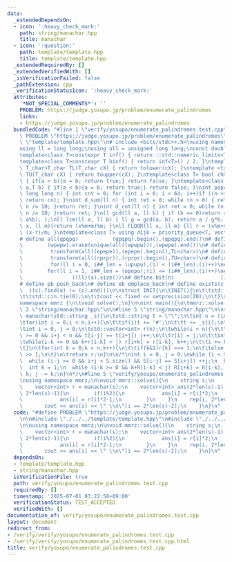 ```yaml
---
data:
  _extendedDependsOn:
  - icon: ':heavy_check_mark:'
    path: string/manachar.hpp
    title: manachar
  - icon: ':question:'
    path: template/template.hpp
    title: template/template.hpp
  _extendedRequiredBy: []
  _extendedVerifiedWith: []
  _isVerificationFailed: false
  _pathExtension: cpp
  _verificationStatusIcon: ':heavy_check_mark:'
  attributes:
    '*NOT_SPECIAL_COMMENTS*': ''
    PROBLEM: https://judge.yosupo.jp/problem/enumerate_palindromes
    links:
    - https://judge.yosupo.jp/problem/enumerate_palindromes
  bundledCode: "#line 1 \"verify/yosupo/enumerate_palindromes.test.cpp\"\n#define\
    \ PROBLEM \"https://judge.yosupo.jp/problem/enumerate_palindromes\"\n\n#line 1\
    \ \"template/template.hpp\"\n# include <bits/stdc++.h>\nusing namespace std;\n\
    using ll = long long;\nusing ull = unsigned long long;\nconst double pi = acos(-1);\n\
    template<class T>constexpr T inf() { return ::std::numeric_limits<T>::max(); }\n\
    template<class T>constexpr T hinf() { return inf<T>() / 2; }\ntemplate <typename\
    \ T_char>T_char TL(T_char cX) { return tolower(cX); }\ntemplate <typename T_char>T_char\
    \ TU(T_char cX) { return toupper(cX); }\ntemplate<class T> bool chmin(T& a,T b)\
    \ { if(a > b){a = b; return true;} return false; }\ntemplate<class T> bool chmax(T&\
    \ a,T b) { if(a < b){a = b; return true;} return false; }\nint popcnt(unsigned\
    \ long long n) { int cnt = 0; for (int i = 0; i < 64; i++)if ((n >> i) & 1)cnt++;\
    \ return cnt; }\nint d_sum(ll n) { int ret = 0; while (n > 0) { ret += n % 10;\
    \ n /= 10; }return ret; }\nint d_cnt(ll n) { int ret = 0; while (n > 0) { ret++;\
    \ n /= 10; }return ret; }\nll gcd(ll a, ll b) { if (b == 0)return a; return gcd(b,\
    \ a%b); };\nll lcm(ll a, ll b) { ll g = gcd(a, b); return a / g*b; };\nll MOD(ll\
    \ x, ll m){return (x%m+m)%m; }\nll FLOOR(ll x, ll m) {ll r = (x%m+m)%m; return\
    \ (x-r)/m; }\ntemplate<class T> using dijk = priority_queue<T, vector<T>, greater<T>>;\n\
    # define all(qpqpq)           (qpqpq).begin(),(qpqpq).end()\n# define UNIQUE(wpwpw)\
    \        (wpwpw).erase(unique(all((wpwpw))),(wpwpw).end())\n# define LOWER(epepe)\
    \         transform(all((epepe)),(epepe).begin(),TL<char>)\n# define UPPER(rprpr)\
    \         transform(all((rprpr)),(rprpr).begin(),TU<char>)\n# define rep(i,upupu)\
    \         for(ll i = 0, i##_len = (upupu);(i) < (i##_len);(i)++)\n# define reps(i,opopo)\
    \        for(ll i = 1, i##_len = (opopo);(i) <= (i##_len);(i)++)\n# define len(x)\
    \                ((ll)(x).size())\n# define bit(n)               (1LL << (n))\n\
    # define pb push_back\n# define eb emplace_back\n# define exists(c, e)       \
    \  ((c).find(e) != (c).end())\n\nstruct INIT{\n\tINIT(){\n\t\tstd::ios::sync_with_stdio(false);\n\
    \t\tstd::cin.tie(0);\n\t\tcout << fixed << setprecision(20);\n\t}\n}INIT;\n\n\
    namespace mmrz {\n\tvoid solve();\n}\n\nint main(){\n\tmmrz::solve();\n}\n#line\
    \ 2 \"string/manachar.hpp\"\n\n#line 5 \"string/manachar.hpp\"\n\nstd::vector<int>\
    \ manachar(std::string _s){\n\tstd::string t = \"\";\n\tint n = (int)_s.size();\n\
    \tfor(int i = 0;i < n;i++){\n\t\tif(i)t += '#';\n\t\tt += _s[i];\n\t}\n\tn = (int)t.size();\n\
    \tint i = 0, j = 0;\n\tstd::vector<int> r(n);\n\twhile(i < n){\n\t\twhile(i-j\
    \ >= 0 && i+j < n && t[i-j] == t[i+j]) j++;\n\t\tr[i] = j;\n\t\tint k = 1;\n\t\
    \twhile(i-k >= 0 && k+r[i-k] < j) r[i+k] = r[i-k], k++;\n\t\ti += k, j -= k;\n\
    \t}\n\tfor(int k = 0;k < n;k++){\n\t\tif(k&1)r[k] >>= 1;\n\t\telse r[k] = (r[k]+1)\
    \ >> 1;\n\t}\n\treturn r;\n}\n\n/*\nint i = 0, j = 0;\nwhile (i < S.size()) {\n\
    \  while (i-j >= 0 && i+j < S.size() && S[i-j] == S[i+j]) ++j;\n  R[i] = j;\n\
    \  int k = 1;\n  while (i-k >= 0 && k+R[i-k] < j) R[i+k] = R[i-k], ++k;\n  i +=\
    \ k; j -= k;\n}\n*/\n#line 5 \"verify/yosupo/enumerate_palindromes.test.cpp\"\n\
    \nusing namespace mmrz;\n\nvoid mmrz::solve(){\n    string s;\n    cin >> s;\n\
    \    vector<int> r = manachar(s);\n    vector<int> ans(2*len(s)-1);\n    rep(i,\
    \ 2*len(s)-1){\n        if(i%2){\n            ans[i] = r[i]*2;\n        }else{\n\
    \            ans[i] = r[i]*2-1;\n        }\n    }\n    rep(i, 2*len(s)-1){\n \
    \       cout << ans[i] << \" \\n\"[i == 2*len(s)-2];\n    }\n}\n"
  code: "#define PROBLEM \"https://judge.yosupo.jp/problem/enumerate_palindromes\"\
    \n\n#include \"./../../template/template.hpp\"\n#include \"./../../string/manachar.hpp\"\
    \n\nusing namespace mmrz;\n\nvoid mmrz::solve(){\n    string s;\n    cin >> s;\n\
    \    vector<int> r = manachar(s);\n    vector<int> ans(2*len(s)-1);\n    rep(i,\
    \ 2*len(s)-1){\n        if(i%2){\n            ans[i] = r[i]*2;\n        }else{\n\
    \            ans[i] = r[i]*2-1;\n        }\n    }\n    rep(i, 2*len(s)-1){\n \
    \       cout << ans[i] << \" \\n\"[i == 2*len(s)-2];\n    }\n}\n"
  dependsOn:
  - template/template.hpp
  - string/manachar.hpp
  isVerificationFile: true
  path: verify/yosupo/enumerate_palindromes.test.cpp
  requiredBy: []
  timestamp: '2025-07-01 03:22:56+09:00'
  verificationStatus: TEST_ACCEPTED
  verifiedWith: []
documentation_of: verify/yosupo/enumerate_palindromes.test.cpp
layout: document
redirect_from:
- /verify/verify/yosupo/enumerate_palindromes.test.cpp
- /verify/verify/yosupo/enumerate_palindromes.test.cpp.html
title: verify/yosupo/enumerate_palindromes.test.cpp
---
```

